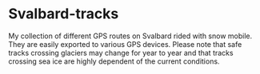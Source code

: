# Svalbard-tracks
My collection of different GPS routes on Svalbard rided with snow mobile. They are easily exported to various GPS devices. Please note that safe tracks crossing glaciers may change for year to year and that tracks crossing sea ice are highly dependent of the current conditions. 
 
